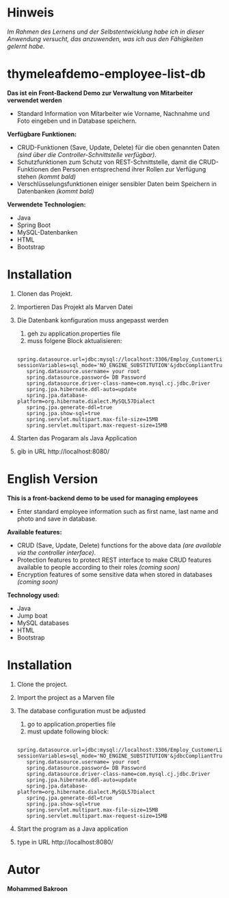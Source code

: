 # Hinweis
*Im Rahmen des Lernens und der Selbstentwicklung habe ich in dieser Anwendung versucht, das anzuwenden, was ich aus den Fähigkeiten gelernt habe.*

# thymeleafdemo-employee-list-db

 
**Das ist ein Front-Backend Demo zur Verwaltung von Mitarbeiter verwendet werden**

- Standard Information von Mitarbeiter wie Vorname, Nachnahme und Foto eingeben und in Database speichern.

**Verfügbare Funktionen:**

- CRUD-Funktionen (Save, Update, Delete) für die oben genannten Daten *(sind über die Controller-Schnittstelle verfügbar)*.
- Schutzfunktionen zum Schutz von REST-Schnittstelle, damit die CRUD-Funktionen den Personen entsprechend ihrer Rollen zur Verfügung stehen *(kommt bald)*
- Verschlüsselungsfunktionen einiger sensibler Daten beim Speichern in Datenbanken *(kommt bald)*

**Verwendete Technologien:**

- Java
- Spring Boot
- MySQL-Datenbanken
- HTML
- Bootstrap

# Installation
1. Clonen das Projekt. 
2. Importieren Das Projekt als Marven Datei
3. Die Datenbank konfiguration muss angepasst werden 
   1. geh zu application.properties file
   2. muss folgene Block aktualisieren: 
   
   ```  
      spring.datasource.url=jdbc:mysql://localhost:3306/Employ_CustomerList?sessionVariables=sql_mode='NO_ENGINE_SUBSTITUTION'&jdbcCompliantTruncation=false&createDatabaseIfNotExist=true
      spring.datasource.username= your root
      spring.datasource.password= DB Password
      spring.datasource.driver-class-name=com.mysql.cj.jdbc.Driver
      spring.jpa.hibernate.ddl-auto=update
      spring.jpa.database-platform=org.hibernate.dialect.MySQL57Dialect
      spring.jpa.generate-ddl=true
      spring.jpa.show-sql=true
      spring.servlet.multipart.max-file-size=15MB
      spring.servlet.multipart.max-request-size=15MB

4. Starten das Progaram als Java Application
5. gib in URL http://localhost:8080/




# English Version


 
**This is a front-backend demo to be used for managing employees**

- Enter standard employee information such as first name, last name and photo and save in database.

**Available features:**

- CRUD (Save, Update, Delete) functions for the above data *(are available via the controller interface)*.
- Protection features to protect REST interface to make CRUD features available to people according to their roles *(coming soon)*
- Encryption features of some sensitive data when stored in databases *(coming soon)*

**Technology used:**

- Java
- Jump boat
- MySQL databases
- HTML
- Bootstrap

# Installation
1. Clone the project.
2. Import the project as a Marven file
3. The database configuration must be adjusted
   1. go to application.properties file
   2. must update following block:
   
   ```
      spring.datasource.url=jdbc:mysql://localhost:3306/Employ_CustomerList?sessionVariables=sql_mode='NO_ENGINE_SUBSTITUTION'&jdbcCompliantTruncation=false&createDatabaseIfNotExist=true
      spring.datasource.username= your root
      spring.datasource.password= DB Password
      spring.datasource.driver-class-name=com.mysql.cj.jdbc.Driver
      spring.jpa.hibernate.ddl-auto=update
      spring.jpa.database-platform=org.hibernate.dialect.MySQL57Dialect
      spring.jpa.generate-ddl=true
      spring.jpa.show-sql=true
      spring.servlet.multipart.max-file-size=15MB
      spring.servlet.multipart.max-request-size=15MB

4. Start the program as a Java application
5. type in URL http://localhost:8080/





# Autor
**Mohammed Bakroon**
